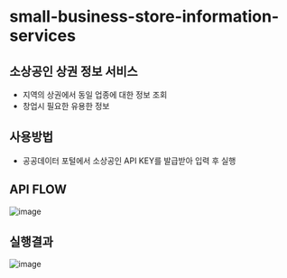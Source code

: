 # small-business-store-information-services

## 소상공인 상권 정보 서비스
- 지역의 상권에서 동일 업종에 대한 정보 조회
- 창업시 필요한 유용한 정보

## 사용방법
- 공공데이터 포털에서 소상공인 API KEY를 발급받아 입력 후 실행

## API FLOW
![image](http://cfile2.uf.tistory.com/image/99E26F3F5A5059842A9F06)

## 실행결과

![image](http://cfile2.uf.tistory.com/image/997EF83F5A50598316964D)
